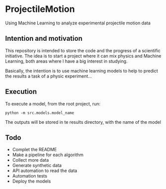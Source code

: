 # ProjectileMotion
Using Machine Learning to analyze experimental projectile motion data

## Intention and motivation
This repository is intended to store the code and the progress of a scientific initiative. The idea is to start a project where it can mix physics and Machine Learning, both areas where I have a big interest in studying.

Basically, the intention is to use machine learning models to help to predict the results a task of a physic experiment...

## Execution
To execute a model, from the root project, run:

```
python -m src.models.model_name
```
The outputs will be stored in te results directory, with the name of the model

## Todo
* Complet the README
* Make a pipeline for each algorithm
* Collect more data
* Generate synthetic data
* API automation to read the data
* Automation tests
* Deploy the models
